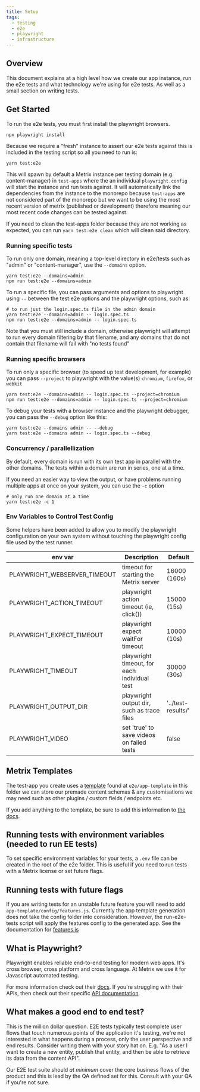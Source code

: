 ```yaml
---
title: Setup
tags:
  - testing
  - e2e
  - playwright
  - infrastructure
---
```


## Overview

This document explains at a high level how we create our app instance, run the e2e tests and what technology we're using for e2e tests. As well as a small section on writing tests.

## Get Started

To run the e2e tests, you must first install the playwright browsers.

```shell
npx playwright install
```

Because we require a "fresh" instance to assert our e2e tests against this is included in the testing script so all you need to run is:

```shell
yarn test:e2e
```

This will spawn by default a Metrix instance per testing domain (e.g. content-manager) in `test-apps` where the an individual `playwright.config` will start the instance and run tests against. It will automatically link the dependencies from the instance to the monorepo because `test-apps` are not considered part of the monorepo but we want to be using the most recent version of metrix (published or development) therefore meaning our most recent code changes can be tested against.

If you need to clean the test-apps folder because they are not working as expected, you can run `yarn test:e2e clean` which will clean said directory.

### Running specific tests

To run only one domain, meaning a top-level directory in e2e/tests such as "admin" or "content-manager", use the `--domains` option.

```shell
yarn test:e2e --domains=admin
npm run test:e2e --domains=admin
```

To run a specific file, you can pass arguments and options to playwright using `--` between the test:e2e options and the playwright options, such as:

```shell
# to run just the login.spec.ts file in the admin domain
yarn test:e2e --domains=admin -- login.spec.ts
npm run test:e2e --domains=admin -- login.spec.ts
```

Note that you must still include a domain, otherwise playwright will attempt to run every domain filtering by that filename, and any domains that do not contain that filename will fail with "no tests found"

### Running specific browsers

To run only a specific browser (to speed up test development, for example) you can pass `--project` to playwright with the value(s) `chromium`, `firefox`, or `webkit`

```shell
yarn test:e2e --domains=admin -- login.spec.ts --project=chromium
npm run test:e2e --domains=admin -- login.spec.ts --project=chromium
```

To debug your tests with a browser instance and the playwright debugger, you can pass the
`--debug` option like this:

```shell
yarn test:e2e --domains admin -- --debug
yarn test:e2e --domains admin -- login.spec.ts --debug
```

### Concurrency / parallellization

By default, every domain is run with its own test app in parallel with the other domains. The tests within a domain are run in series, one at a time.

If you need an easier way to view the output, or have problems running multiple apps at once on your system, you can use the `-c` option

```shell
# only run one domain at a time
yarn test:e2e -c 1
```

### Env Variables to Control Test Config

Some helpers have been added to allow you to modify the playwright configuration on your own system without touching the playwright config file used by the test runner.

| env var                      | Description                                  | Default            |
| ---------------------------- | -------------------------------------------- | ------------------ |
| PLAYWRIGHT_WEBSERVER_TIMEOUT | timeout for starting the Metrix server       | 16000 (160s)       |
| PLAYWRIGHT_ACTION_TIMEOUT    | playwright action timeout (ie, click())      | 15000 (15s)        |
| PLAYWRIGHT_EXPECT_TIMEOUT    | playwright expect waitFor timeout            | 10000 (10s)        |
| PLAYWRIGHT_TIMEOUT           | playwright timeout, for each individual test | 30000 (30s)        |
| PLAYWRIGHT_OUTPUT_DIR        | playwright output dir, such as trace files   | '../test-results/' |
| PLAYWRIGHT_VIDEO             | set 'true' to save videos on failed tests    | false              |

## Metrix Templates

The test-app you create uses a [template](https://docs.metrix.io/developer-docs/latest/setup-deployment-guides/installation/templates.html) found at `e2e/app-template` in this folder we can store our premade content schemas & any customisations we may need such as other plugins / custom fields / endpoints etc.

If you add anything to the template, be sure to add this information to [the docs](/testing/e2e/app-template).

## Running tests with environment variables (needed to run EE tests)

To set specific environment variables for your tests, a `.env` file can be created in the root of the e2e folder. This is useful if you need to run tests with a Metrix license or set future flags.

## Running tests with future flags

If you are writing tests for an unstable future feature you will need to add `app-template/config/features.js`. Currently the app template generation does not take the config folder into consideration. However, the run-e2e-tests script will apply the features config to the generated app. See the documentation for [features.js](https://docs.metrix.io/dev-docs/configurations/features#enabling-a-future-flag)

## What is Playwright?

Playwright enables reliable end-to-end testing for modern web apps. It's cross browser, cross platform and cross language. At Metrix we use it for Javascript automated testing.

For more information check out their [docs](https://playwright.dev/docs/intro). If you're struggling with their APIs, then check out their specific [API documentation](https://playwright.dev/docs/api/class-playwright).

## What makes a good end to end test?

This is the million dollar question. E2E tests typically test complete user flows that touch numerous points of the application it's testing, we're not interested in what happens during a process, only the user perspective and end results. Consider writing them with your story hat on. E.g. "As a user I want to create a new entity, publish that entity, and then be able to retrieve its data from the content API".

Our E2E test suite should _at minimum_ cover the core business flows of the product and this is lead by the QA defined set for this. Consult with your QA if you're not sure.
